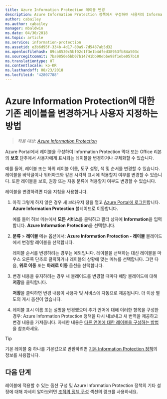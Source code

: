 ```yaml
---
title: Azure Information Protection 레이블 변경
description: Azure Information Protection 정책에서 구성하여 사용자의 Information Protection 표시줄에 표시되는 레이블을 변경하거나 구체화할 수 있습니다.
author: cabailey
ms.author: cabailey
manager: mbaldwin
ms.date: 04/30/2018
ms.topic: article
ms.service: information-protection
ms.assetid: e3b6d95f-334b-4d17-80a9-7d5487ab5d32
ms.openlocfilehash: 89ca8530c5bf02c1f3e1b4dfed38953fb84a503c
ms.sourcegitcommit: 7ba9850e5bb07b14741bb90ebbe98f1ebe057b10
ms.translationtype: HT
ms.contentlocale: ko-KR
ms.lasthandoff: 08/23/2018
ms.locfileid: "42807788"
---
```

# <a name="how-to-change-or-customize-an-existing-label-for-azure-information-protection"></a>Azure Information Protection에 대한 기존 레이블을 변경하거나 사용자 지정하는 방법

>*적용 대상: [Azure Information Protection](https://azure.microsoft.com/pricing/details/information-protection)*

Azure Portal에서 레이블을 구성하여 Information Protection 막대 또는 Office 리본의 **보호** 단추에서 사용자에게 표시되는 레이블을 변경하거나 구체화할 수 있습니다.

예를 들어, 레이블 또는 하위 레이블 이름, 도구 설명, 색 및 순서를 변경할 수 있습니다. 레이블을 바닥글이나 워터마크와 같은 시각적 표시에 적용할지 여부를 변경할 수 있습니다. 또한 레이블을 보호, 권장 또는 자동 분류에 적용할지 여부도 변경할 수 있습니다.

레이블을 변경하려면 다음 지침을 사용합니다.

1. 아직 그렇게 하지 않은 경우 새 브라우저 창을 열고 [Azure Portal에 로그인](configure-policy.md#signing-in-to-the-azure-portal)합니다. **Azure Information Protection** 블레이드로 이동합니다. 
    
    예를 들어 허브 메뉴에서 **모든 서비스**를 클릭하고 필터 상자에 **Information**을 입력합니다. **Azure Information Protection**을 선택합니다.

2. **분류** > **레이블** 메뉴 옵션에서: **Azure Information Protection - 레이블** 블레이드에서 변경할 레이블을 선택합니다.

    레이블 순서를 변경하려는 경우는 예외입니다. 레이블을 선택하는 대신 레이블을 마우스 오른쪽 단추로 클릭하거나 레이블의 상황에 맞는 메뉴를 선택합니다. 그런 다음, **위로 이동** 또는 **아래로 이동** 옵션을 선택합니다.

3. 변경 내용을 유지하려는 경우 새 블레이드를 변경할 때마다 해당 블레이드에 대해 **저장**을 클릭합니다.
    
    **저장**을 클릭하면 변경 내용이 사용자 및 서비스에 자동으로 제공됩니다. 더 이상 별도의 게시 옵션이 없습니다.

4. 레이블 표시 이름 또는 설명을 변경했으며 추가 언어에 대해 이러한 항목을 구성한 경우: Azure Information Protection 정책을 다시 내보내고 새 번역을 제공하고 변경 내용을 가져옵니다. 자세한 내용은 [다른 언어에 대한 레이블을 구성하는 방법](configure-policy-languages.md)을 참조하세요.

> [!TIP]
>기본 레이블 중 하나를 기본값으로 반환하려면 [기본 Information Protection 정책](configure-policy-default.md)의 정보를 사용합니다.

## <a name="next-steps"></a>다음 단계

레이블에 적용할 수 있는 옵션 구성 및 Azure Information Protection 정책의 기타 설정에 대해 자세히 알아보려면 [조직의 정책 구성](configure-policy.md#configuring-your-organizations-policy) 섹션의 링크를 사용하세요.



